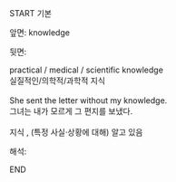 START
기본

앞면:
knowledge


뒷면:
<div>practical / medical / scientific knowledge </div><div>실질적인/의학적/과학적 지식</div><div><br></div><div><div>She sent the letter without my knowledge. </div><div>그녀는 내가 모르게 그 편지를 보냈다.</div></div><div><br></div><div>지식 , (특정 사실·상황에 대해) 알고 있음</div>


해석:
<!--ID: 1746614454167-->
END